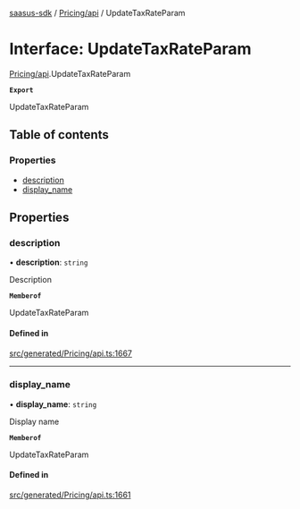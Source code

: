 [saasus-sdk](../README.md) / [Pricing/api](../modules/Pricing_api.md) / UpdateTaxRateParam

# Interface: UpdateTaxRateParam

[Pricing/api](../modules/Pricing_api.md).UpdateTaxRateParam

**`Export`**

UpdateTaxRateParam

## Table of contents

### Properties

- [description](Pricing_api.UpdateTaxRateParam.md#description)
- [display\_name](Pricing_api.UpdateTaxRateParam.md#display_name)

## Properties

### description

• **description**: `string`

Description

**`Memberof`**

UpdateTaxRateParam

#### Defined in

[src/generated/Pricing/api.ts:1667](https://github.com/saasus-platform/saasus-sdk-javascript/blob/2c78b0a/src/generated/Pricing/api.ts#L1667)

___

### display\_name

• **display\_name**: `string`

Display name

**`Memberof`**

UpdateTaxRateParam

#### Defined in

[src/generated/Pricing/api.ts:1661](https://github.com/saasus-platform/saasus-sdk-javascript/blob/2c78b0a/src/generated/Pricing/api.ts#L1661)
